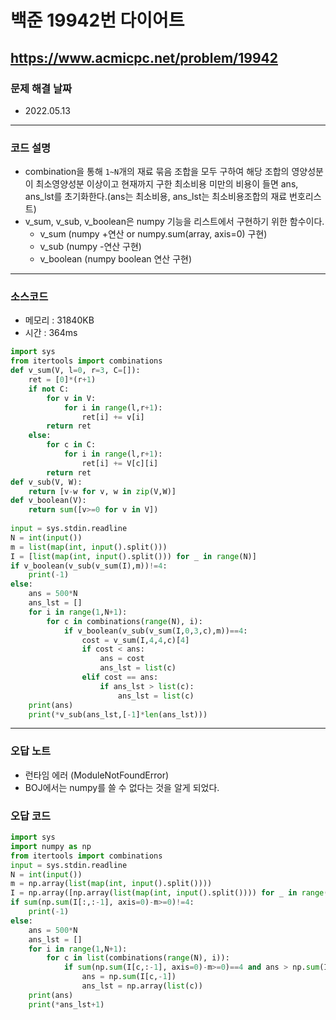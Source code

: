 # 백준 19942번 다이어트
https://www.acmicpc.net/problem/19942
---

### 문제 해결 날짜
- 2022.05.13
---

### 코드 설명
- combination을 통해 `1~N`개의 재료 묶음 조합을 모두 구하여 해당 조합의 영양성분이 최소영양성분 이상이고 현재까지 구한 최소비용 미만의 비용이 들면 ans, ans_lst를 초기화한다.(ans는 최소비용, ans_lst는 최소비용조합의 재료 번호리스트)
- v_sum, v_sub, v_boolean은 numpy 기능을 리스트에서 구현하기 위한 함수이다.
    * v_sum (numpy +연산 or numpy.sum(array, axis=0) 구현)
    * v_sub (numpy -연산 구현)
    * v_boolean (numpy boolean 연산 구현)
---

### 소스코드
- 메모리 : 31840KB
- 시간 : 364ms
```Python
import sys
from itertools import combinations
def v_sum(V, l=0, r=3, C=[]):
    ret = [0]*(r+1)
    if not C:
        for v in V:
            for i in range(l,r+1):
                ret[i] += v[i]
        return ret
    else:
        for c in C:
            for i in range(l,r+1):
                ret[i] += V[c][i]
        return ret
def v_sub(V, W):
    return [v-w for v, w in zip(V,W)]
def v_boolean(V):
    return sum([v>=0 for v in V])
    
input = sys.stdin.readline
N = int(input())
m = list(map(int, input().split()))
I = [list(map(int, input().split())) for _ in range(N)]
if v_boolean(v_sub(v_sum(I),m))!=4:
    print(-1)
else:
    ans = 500*N
    ans_lst = []
    for i in range(1,N+1):
        for c in combinations(range(N), i):
            if v_boolean(v_sub(v_sum(I,0,3,c),m))==4:
                cost = v_sum(I,4,4,c)[4]
                if cost < ans:
                    ans = cost
                    ans_lst = list(c)
                elif cost == ans:
                    if ans_lst > list(c):
                        ans_lst = list(c)
    print(ans)
    print(*v_sub(ans_lst,[-1]*len(ans_lst)))
```
---

### 오답 노트
- 런타임 에러 (ModuleNotFoundError)
- BOJ에서는 numpy를 쓸 수 없다는 것을 알게 되었다.

### 오답 코드
```Python
import sys
import numpy as np
from itertools import combinations
input = sys.stdin.readline
N = int(input())
m = np.array(list(map(int, input().split())))
I = np.array([np.array(list(map(int, input().split()))) for _ in range(N)])
if sum(np.sum(I[:,:-1], axis=0)-m>=0)!=4:
    print(-1)
else:
    ans = 500*N
    ans_lst = []
    for i in range(1,N+1):
        for c in list(combinations(range(N), i)):
            if sum(np.sum(I[c,:-1], axis=0)-m>=0)==4 and ans > np.sum(I[c,-1]):
                ans = np.sum(I[c,-1])
                ans_lst = np.array(list(c))
    print(ans)
    print(*ans_lst+1)
```